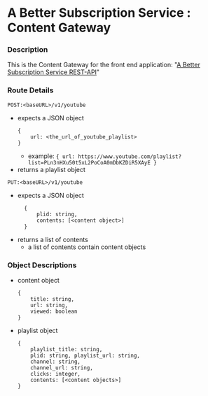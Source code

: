 # A Better Subscription Service : Content Gateway

### Description
This is the Content Gateway for the front end application: "[A Better Subscription Service REST-API](https://github.com/chizuo/ABS-REST-API)"

### Route Details
`POST:<baseURL>/v1/youtube`
- expects a JSON object 
    ```
    { 
        url: <the_url_of_youtube_playlist>
    }
    ```
  - example: `{ url: https://www.youtube.com/playlist?list=PLn3nHXu50t5xL2PoCoA0mDbKZDiR5XAyE }`
- returns a playlist object

`PUT:<baseURL>/v1/youtube`
- expects a JSON object
  ```
    { 
        plid: string, 
        contents: [<content object>]
    }
  ```
- returns a list of contents
  - a list of contents contain content objects 

### Object Descriptions
- content object
    ```
    {
        title: string,
        url: string,
        viewed: boolean
    }
    ```
- playlist object
    ```
    { 
        playlist_title: string, 
        plid: string, playlist_url: string, 
        channel: string, 
        channel_url: string, 
        clicks: integer, 
        contents: [<content objects>] 
    }
    ```